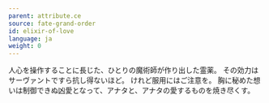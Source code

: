 ```yaml
---
parent: attribute.ce
source: fate-grand-order
id: elixir-of-love
language: ja
weight: 0
---
```


人心を操作することに長じた、ひとりの魔術師が作り出した霊薬。
その効力はサーヴァントですら抗し得ないほど。
けれど服用にはご注意を。
胸に秘めた想いは制御できぬ凶愛となって、アナタと、アナタの愛するものを焼き尽くす。
